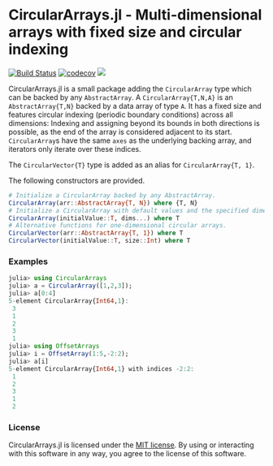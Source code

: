 # CircularArrays.jl - Multi-dimensional arrays with fixed size and circular indexing

[![Build Status](https://github.com/Vexatos/CircularArrays.jl/workflows/Unit%20Test/badge.svg)](https://github.com/Vexatos/CircularArrays.jl/actions)
[![codecov](https://codecov.io/github/Vexatos/CircularArrays.jl/coverage.svg?branch=master)](https://codecov.io/gh/Vexatos/CircularArrays.jl)
[![](https://img.shields.io/badge/docs-stable-blue.svg)](https://juliahub.com/docs/CircularArrays/)

CircularArrays.jl is a small package adding the `CircularArray` type which can be backed by any `AbstractArray`. A `CircularArray{T,N,A}` is an `AbstractArray{T,N}` backed by a data array of type `A`. It has a fixed size and features circular indexing (periodic boundary conditions) across all dimensions: Indexing and assigning beyond its bounds in both directions is possible, as the end of the array is considered adjacent to its start. `CircularArray`s have the same `axes` as the underlying backing array, and iterators only iterate over these indices.

The `CircularVector{T}` type is added as an alias for `CircularArray{T, 1}`.

The following constructors are provided.

```julia
# Initialize a CircularArray backed by any AbstractArray.
CircularArray(arr::AbstractArray{T, N}) where {T, N}
# Initialize a CircularArray with default values and the specified dimensions.
CircularArray(initialValue::T, dims...) where T
# Alternative functions for one-dimensional circular arrays.
CircularVector(arr::AbstractArray{T, 1}) where T
CircularVector(initialValue::T, size::Int) where T
```

### Examples

```julia
julia> using CircularArrays
julia> a = CircularArray([1,2,3]);
julia> a[0:4]
5-element CircularArray{Int64,1}:
 3
 1
 2
 3
 1
julia> using OffsetArrays
julia> i = OffsetArray(1:5,-2:2);
julia> a[i]
5-element CircularArray{Int64,1} with indices -2:2:
 1
 2
 3
 1
 2
```


### License

CircularArrays.jl is licensed under the [MIT license](LICENSE.md). By using or interacting with this software in any way, you agree to the license of this software.
